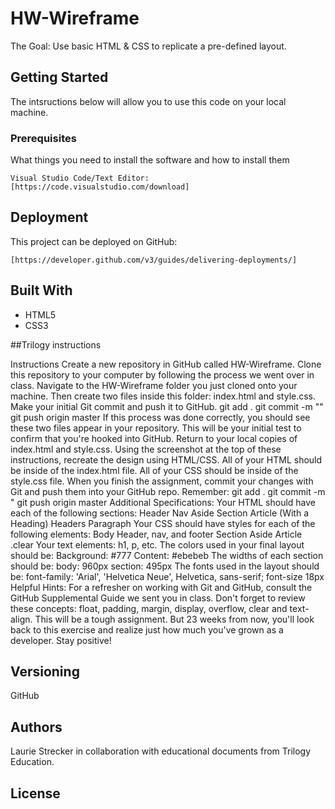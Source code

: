 # HW-Wireframe

The Goal: Use basic HTML & CSS to replicate a pre-defined layout. 

## Getting Started

The intsructions below will allow you to use this code on  your local machine.

### Prerequisites

What things you need to install the software and how to install them

```
Visual Studio Code/Text Editor: [https://code.visualstudio.com/download]

```
## Deployment

This project can be deployed on GitHub: 
```
[https://developer.github.com/v3/guides/delivering-deployments/]

```

## Built With

* HTML5
* CSS3


##Trilogy instructions 

Instructions
Create a new repository in GitHub called HW-Wireframe.
Clone this repository to your computer by following the process we went over in class.
Navigate to the HW-Wireframe folder you just cloned onto your machine. Then create two files inside this folder: index.html and style.css.
Make your initial Git commit and push it to GitHub.
git add .
git commit -m "<COMMENT>"
git push origin master
If this process was done correctly, you should see these two files appear in your repository. This will be your initial test to confirm that you're hooked into GitHub.
Return to your local copies of index.html and style.css. Using the screenshot at the top of these instructions, recreate the design using HTML/CSS.
All of your HTML should be inside of the index.html file.
All of your CSS should be inside of the style.css file.
When you finish the assignment, commit your changes with Git and push them into your GitHub repo. Remember:
git add .
git commit -m "<COMMENT>
git push origin master
Additional Specifications:
Your HTML should have each of the following sections:
Header
Nav
Aside
Section
Article (With a Heading)
Headers
Paragraph
Your CSS should have styles for each of the following elements:
Body
Header, nav, and footer
Section
Aside
Article
.clear
Your text elements: h1, p, etc.
The colors used in your final layout should be:
Background: #777
Content: #ebebeb
The widths of each section should be:
body: 960px
section: 495px
The fonts used in the layout should be:
font-family: 'Arial', 'Helvetica Neue', Helvetica, sans-serif;
font-size 18px
Helpful Hints:
For a refresher on working with Git and GitHub, consult the GitHub Supplemental Guide we sent you in class.
Don't forget to review these concepts: float, padding, margin, display, overflow, clear and text-align.
This will be a tough assignment. But 23 weeks from now, you'll look back to this exercise and realize just how much you've grown as a developer. Stay positive!



## Versioning

GitHub 

## Authors

Laurie Strecker in collaboration with educational documents from Trilogy Education. 

## License







